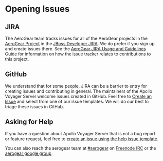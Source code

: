 # Opening Issues

## JIRA

The AeroGear team tracks issues for all of the AeroGear projects in the [AeroGear Project](https://issues.jboss.org/projects/AEROGEAR/issues) in the [JBoss Developer JIRA](https://issues.jboss.org). We do prefer if you sign up and create issues there. See the [AeroGear JIRA Usage and Guidelines Guide](https://aerogear.org/docs/guides/JIRAUsage/) for information on how the issue tracker relates to contributions to this project.

## GitHub

We understand that for some people, JIRA can be a barrier to entry for creating issues and contributing in general. The maintainers of the Apollo Voyager Server welcome issues created in GitHub. Feel free to [Create an Issue](https://github.com/aerogear/voyager-server/issues/new) and select from one of our issue templates. We will do our best to triage these issues in GitHub.

## Asking for Help

If you have a question about Apollo Voyager Server that is not a bug report or feature
request, feel free to [create an issue using the help issue template](https://github.com/aerogear/voyager-server/issues/new?template=3-help.md).

You can also reach the aerogear team at [#aerogear](ircs://chat.freenode.net:6697/aerogear) on [Freenode IRC](https://freenode.net/) or the 
[aerogear google group](https://groups.google.com/forum/#!forum/aerogear).